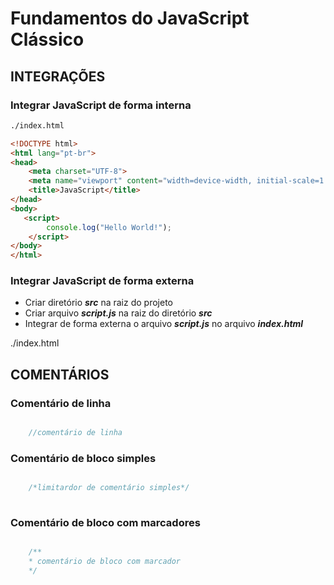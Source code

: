 # Fundamentos do JavaScript Clássico

## INTEGRAÇÕES

### Integrar JavaScript de forma interna

~~~ html
./index.html

<!DOCTYPE html>
<html lang="pt-br">
<head>
    <meta charset="UTF-8">
    <meta name="viewport" content="width=device-width, initial-scale=1.0">
    <title>JavaScript</title>
</head>
<body>
   <script>
        console.log("Hello World!");
    </script>
</body>
</html>
~~~

### Integrar JavaScript de forma externa

- Criar diretório ***src*** na raiz do projeto
- Criar arquivo ***script.js*** na raiz do diretório ***src***
- Integrar de forma externa o arquivo ***script.js*** no arquivo ***index.html***

./index.html

<!DOCTYPE html>
<html lang="pt-br">
<head>
    <meta charset="UTF-8">
    <meta name="viewport" content="width=device-width, initial-scale=1.0">
    <title>JavaScript</title>
</head>
<body>

   <script src="./src/script.js"></script>
</body>
</html>

## COMENTÁRIOS

### Comentário de linha

~~~javascript

    //comentário de linha

~~~

### Comentário de bloco simples

~~~javascript

    /*limitardor de comentário simples*/
    
~~~

### Comentário de bloco com marcadores

~~~javascript

    /**
    * comentário de bloco com marcador
    */
    
~~~